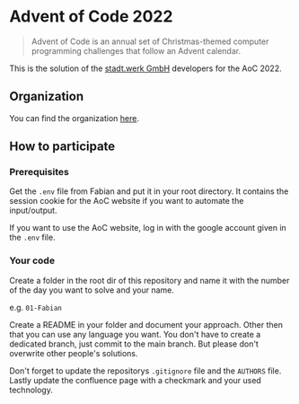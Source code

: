 # Advent of Code 2022

> Advent of Code is an annual set of Christmas-themed computer programming challenges that follow an Advent calendar.

This is the solution of the [stadt.werk GmbH](https://stadtwerk.org) developers for the AoC 2022.

## Organization

You can find the organization [here](https://stadtwerk.atlassian.net/wiki/spaces/stadtwerk/pages/1556119553/Advent+of+Code+2022).

## How to participate

### Prerequisites

Get the `.env` file from Fabian and put it in your root directory. It contains the session cookie for the AoC website if you want to automate the input/output.

If you want to use the AoC website, log in with the google account given in the `.env` file.

### Your code

Create a folder in the root dir of this repository and name it with the number of the day you want to solve and your name.

e.g. `01-Fabian`

Create a README in your folder and document your approach. Other then that you can use any language you want. You don't have to create a dedicated branch, just commit to the main branch. But please don't overwrite other people's solutions.

Don't forget to update the repositorys `.gitignore` file and the `AUTHORS` file. Lastly update the confluence page with a checkmark and your used technology.
